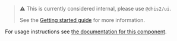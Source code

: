 > :warning:
> This is currently considered internal, please use `@dhis2/ui`.
>
> See the [Getting started
> guide](https://github.com/dhis2/ui/blob/master/docs/getting-started.md)
> for more information.

For usage instructions see [the documentation for this component](https://ui.dhis2.nu/components/org-unit-tree).
